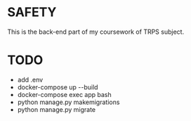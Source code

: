 # SAFETY

This is the back-end part of my coursework of TRPS subject. 

# TODO

- add .env
- docker-compose up --build
- docker-compose exec app bash
- python manage.py makemigrations
- python manage.py migrate
